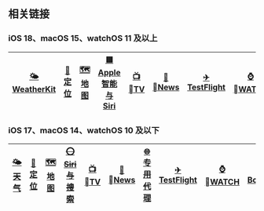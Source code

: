 ## 相关链接

### iOS 18、macOS 15、watchOS 11 及以上

| [🌤<br/>WeatherKit](/guide/Weather/weather-kit) | [📍<br/>定位](/guide/GeoServices/location) | [🗺️<br/>地图](/guide/GeoServices/maps) | [🟥<br/>Apple 智能与 Siri](/guide/Siri/apple-intelligence-and-siri) | [📺<br/>TV](/guide/apple-tv) | [📰<br/>News](/guide/apple-news) | [✈<br/>TestFlight](/guide/test-flight) | [⌚️<br/>WATCH](/guide/apple-watch) | [🧰<br/>BoxJs](/guide/box-js) |
| :--------------------------------------------: | :----------------------------------------: | :------------------------------------: | :-----------------------------------------------------------------: | :---------------------------: | :-------------------------------: | :------------------------------------: | :----------------------------------: | :---------------------------: |

### iOS 17、macOS 14、watchOS 10 及以下

| [~~🌤<br/>天气~~](/guide/Weather/weather) | [📍<br/>定位](/guide/GeoServices/location) | [🗺️<br/>地图](/guide/GeoServices/maps) | [~~⭕<br/>Siri 与搜索~~](/guide/Siri/siri-and-search) | [📺<br/>TV](/guide/apple-tv) | [📰<br/>News](/guide/apple-news) | [~~🌐<br/>专用代理~~](/guide/private-relay) | [✈<br/>TestFlight](/guide/test-flight) | [⌚️<br/>WATCH](/guide/apple-watch) | [🧰<br/>BoxJs](/guide/box-js) |
| :--------------------------------------: | :----------------------------------------: | :------------------------------------: | :---------------------------------------------------: | :---------------------------: | :-------------------------------: | :-----------------------------------------: | :------------------------------------: | :----------------------------------: | :---------------------------: |
